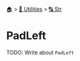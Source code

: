 <!--startTocHeader-->
[🏠](../../README.md) > [🔧 Utilities](../README.md) > [🔠 Str](README.md)
# PadLeft
<!--endTocHeader-->

TODO: Write about `PadLeft`

<!--startTocSubTopic-->
<!--endTocSubTopic-->